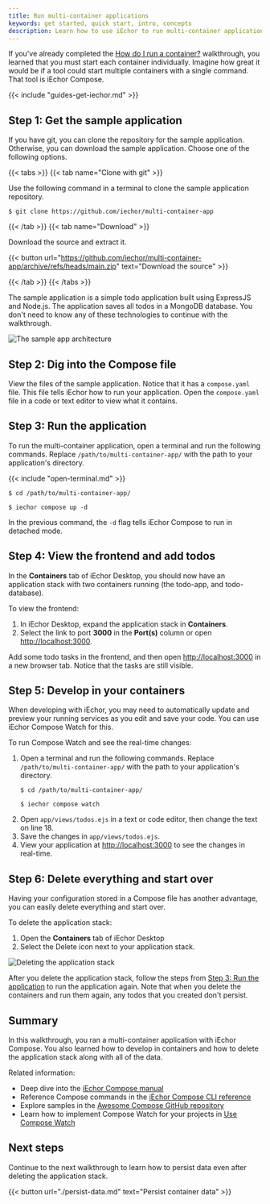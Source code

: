 ```yaml
---
title: Run multi-container applications
keywords: get started, quick start, intro, concepts
description: Learn how to use iEchor to run multi-container applications
---
```


If you've already completed the [How do I run a container?](./run-a-container.md) walkthrough, you learned that you must start each container individually. Imagine how great it would be if a tool could start multiple containers with a single command. That tool is iEchor Compose.

{{< include "guides-get-iechor.md" >}}

## Step 1: Get the sample application

If you have git, you can clone the repository for the sample application. Otherwise, you can download the sample application. Choose one of the following options.

{{< tabs >}}
{{< tab name="Clone with git" >}}

Use the following command in a terminal to clone the sample application repository.

```console
$ git clone https://github.com/iechor/multi-container-app
```

{{< /tab >}}
{{< tab name="Download" >}}

Download the source and extract it.

{{< button url="https://github.com/iechor/multi-container-app/archive/refs/heads/main.zip" text="Download the source" >}}

{{< /tab >}}
{{< /tabs >}}

The sample application is a simple todo application built using ExpressJS and Node.js. The application saves all todos in a MongoDB database. You don't need to know any of these technologies to continue with the walkthrough.

![The sample app architecture](images/getting-started-multi-container.webp?w=450&border=true)

## Step 2: Dig into the Compose file

View the files of the sample application. Notice that it has a `compose.yaml` file. This file tells iEchor how to run your application. Open the `compose.yaml` file in a code or text editor to view what it contains.

## Step 3: Run the application

To run the multi-container application, open a terminal and run the following commands. Replace `/path/to/multi-container-app/` with the path to your application's directory.

{{< include "open-terminal.md" >}}

```console
$ cd /path/to/multi-container-app/
```
```console
$ iechor compose up -d
```

In the previous command, the `-d` flag tells iEchor Compose to run in detached mode.

## Step 4: View the frontend and add todos

In the **Containers** tab of iEchor Desktop, you should now have an application stack with two containers running (the todo-app, and todo-database).

To view the frontend:

1. In iEchor Desktop, expand the application stack in **Containers**.
2. Select the link to port **3000** in the **Port(s)** column or open [http://localhost:3000](http://localhost:3000)⁠.

Add some todo tasks in the frontend, and then open [http://localhost:3000](http://localhost:3000) in a new browser tab. Notice that the tasks are still visible.

## Step 5: Develop in your containers

When developing with iEchor, you may need to automatically update and preview your running services as you edit and save your code. You can use iEchor Compose Watch for this.

To run Compose Watch and see the real-time changes:

1. Open a terminal and run the following commands. Replace `/path/to/multi-container-app/` with the path to your application's directory.
   ```console
   $ cd /path/to/multi-container-app/
   ```
   ```console
   $ iechor compose watch
   ```
2. Open `app/views/todos.ejs` in a text or code editor, then change the text on line 18.
3. Save the changes in `app/views/todos.ejs`.
4. View your application at [http://localhost:3000](http://localhost:3000) to see the changes in real-time.

## Step 6: Delete everything and start over

Having your configuration stored in a Compose file has another advantage, you can easily delete everything and start over.

To delete the application stack:

1. Open the **Containers** tab of iEchor Desktop
2. Select the Delete icon next to your application stack.

![Deleting the application stack](images/getting-started-delete-stack.webp?border=true)

After you delete the application stack, follow the steps from [Step 3: Run the
application](#step-3-run-the-application) to run the application again. Note
that when you delete the containers and run them again, any todos that you
created don't persist.

## Summary

In this walkthrough, you ran a multi-container application with iEchor Compose. You also learned how to develop in containers and how to delete the application stack along with all of the data.

Related information:

- Deep dive into the [iEchor Compose manual](../../compose/_index.md)
- Reference Compose commands in the [iEchor Compose CLI reference](../../compose/reference/_index.md)
- Explore samples in the [Awesome Compose GitHub repository](https://github.com/iechor/awesome-compose)
- Learn how to implement Compose Watch for your projects in [Use Compose Watch](../../compose/file-watch.md)

## Next steps

Continue to the next walkthrough to learn how to persist data even after deleting the application stack.

{{< button url="./persist-data.md" text="Persist container data" >}}
